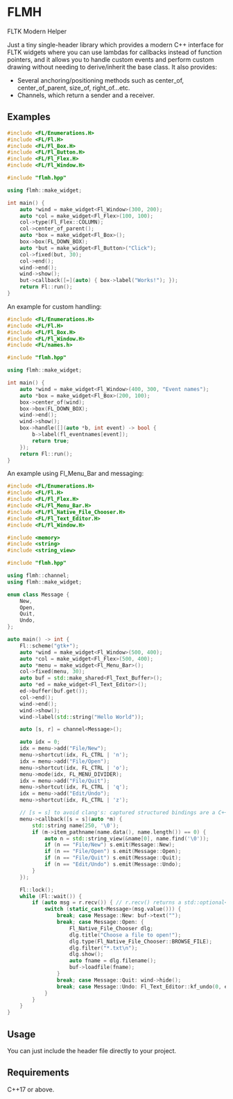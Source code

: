 # FLMH
FLTK Modern Helper

Just a tiny single-header library which provides a modern C++ interface for FLTK widgets where you can use lambdas for callbacks instead of function pointers, and it allows you to handle custom events and perform custom drawing without needing to derive/inherit the base class.
It also provides:
- Several anchoring/positioning methods such as center_of, center_of_parent, size_of, right_of...etc.
- Channels, which return a sender and a receiver.

## Examples

```c++
#include <FL/Enumerations.H>
#include <FL/Fl.H>
#include <FL/Fl_Box.H>
#include <FL/Fl_Button.H>
#include <FL/Fl_Flex.H>
#include <FL/Fl_Window.H>

#include "flmh.hpp"

using flmh::make_widget;

int main() {
    auto *wind = make_widget<Fl_Window>(300, 200);
    auto *col = make_widget<Fl_Flex>(100, 100);
    col->type(Fl_Flex::COLUMN);
    col->center_of_parent();
    auto *box = make_widget<Fl_Box>();
    box->box(FL_DOWN_BOX);
    auto *but = make_widget<Fl_Button>("Click");
    col->fixed(but, 30);
    col->end();
    wind->end();
    wind->show();
    but->callback([=](auto) { box->label("Works!"); });
    return Fl::run();
}
```

An example for custom handling:
```c++
#include <FL/Enumerations.H>
#include <FL/Fl.H>
#include <FL/Fl_Box.H>
#include <FL/Fl_Window.H>
#include <FL/names.h>

#include "flmh.hpp"

using flmh::make_widget;

int main() {
    auto *wind = make_widget<Fl_Window>(400, 300, "Event names");
    auto *box = make_widget<Fl_Box>(200, 100);
    box->center_of(wind);
    box->box(FL_DOWN_BOX);
    wind->end();
    wind->show();
    box->handle([](auto *b, int event) -> bool {
        b->label(fl_eventnames[event]);
        return true;
    });
    return Fl::run();
}
```
An example using Fl_Menu_Bar and messaging:
```c++
#include <FL/Enumerations.H>
#include <FL/Fl.H>
#include <FL/Fl_Flex.H>
#include <FL/Fl_Menu_Bar.H>
#include <FL/Fl_Native_File_Chooser.H>
#include <FL/Fl_Text_Editor.H>
#include <FL/Fl_Window.H>

#include <memory>
#include <string>
#include <string_view>

#include "flmh.hpp"

using flmh::channel;
using flmh::make_widget;

enum class Message {
    New,
    Open,
    Quit,
    Undo,
};

auto main() -> int {
    Fl::scheme("gtk+");
    auto *wind = make_widget<Fl_Window>(500, 400);
    auto *col = make_widget<Fl_Flex>(500, 400);
    auto *menu = make_widget<Fl_Menu_Bar>();
    col->fixed(menu, 30);
    auto buf = std::make_shared<Fl_Text_Buffer>();
    auto *ed = make_widget<Fl_Text_Editor>();
    ed->buffer(buf.get());
    col->end();
    wind->end();
    wind->show();
    wind->label(std::string("Hello World"));

    auto [s, r] = channel<Message>();

    auto idx = 0;
    idx = menu->add("File/New");
    menu->shortcut(idx, FL_CTRL | 'n');
    idx = menu->add("File/Open");
    menu->shortcut(idx, FL_CTRL | 'o');
    menu->mode(idx, FL_MENU_DIVIDER);
    idx = menu->add("File/Quit");
    menu->shortcut(idx, FL_CTRL | 'q');
    idx = menu->add("Edit/Undo");
    menu->shortcut(idx, FL_CTRL | 'z');

    // [s = s] to avoid clang's: captured structured bindings are a C++20 extension
    menu->callback([s = s](auto *m) {
        std::string name(250, '\0');
        if (m->item_pathname(name.data(), name.length()) == 0) {
            auto n = std::string_view(&name[0], name.find('\0'));
            if (n == "File/New") s.emit(Message::New);
            if (n == "File/Open") s.emit(Message::Open);
            if (n == "File/Quit") s.emit(Message::Quit);
            if (n == "Edit/Undo") s.emit(Message::Undo);
        }
    });

    Fl::lock();
    while (Fl::wait()) {
        if (auto msg = r.recv()) { // r.recv() returns a std::optional<T>
            switch (static_cast<Message>(msg.value())) {
                break; case Message::New: buf->text("");
                break; case Message::Open: {
                    Fl_Native_File_Chooser dlg;
                    dlg.title("Choose a file to open!");
                    dlg.type(Fl_Native_File_Chooser::BROWSE_FILE);
                    dlg.filter("*.txt\n");
                    dlg.show();
                    auto fname = dlg.filename();
                    buf->loadfile(fname);
                }
                break; case Message::Quit: wind->hide();
                break; case Message::Undo: Fl_Text_Editor::kf_undo(0, ed);
            }
        }
    }
}
```
    
## Usage
You can just include the header file directly to your project. 

## Requirements
C++17 or above.
